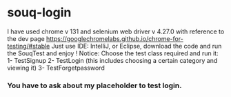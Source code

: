 # souq-login
I have used chrome v 131 and selenium web driver v 4.27.0 with reference to the dev page https://googlechromelabs.github.io/chrome-for-testing/#stable
Just use IDE: IntelliJ, or Eclipse, download the code and run the SouqTest and enjoy !
Notice: Choose the test class required and run it:
1- TestSignup
2- TestLogin (this includes choosing a certain category and viewing it)
3- TestForgetpassword
### You have to ask about my placeholder <my-password> to test login.
